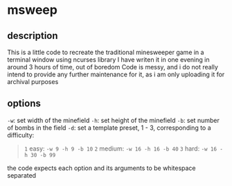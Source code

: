# msweep
## description
This is a little code to recreate the traditional minesweeper game in a terminal window using ncurses library
I have writen it in one evening in around 3 hours of time, out of boredom
Code is messy, and i do not really intend to provide any further maintenance for it, as i am only uploading it for archival purposes
## options
`-w`: set width of the minefield
`-h`: set height of the minefield
`-b`: set number of bombs in the field
`-d`: set a template preset, 1 - 3, corresponding to a difficulty:
  > `1` easy: `-w 9 -h 9 -b 10`
  > `2` medium: `-w 16 -h 16 -b 40`
  > `3` hard: `-w 16 -h 30 -b 99`
  
  the code expects each option and its arguments to be whitespace separated
